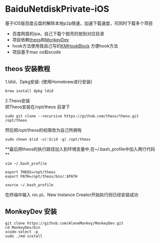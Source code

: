 # BaiduNetdiskPrivate-iOS  
基于iOS版百度云盘的解除本地p2p限速，加速下载速度，可同时下载多个项目
* 百度网盘的ipa，自己下载个脱壳的放到对应目录
* 项目依赖[theos](https://github.com/theos/theos)和[MonkeyDev](https://github.com/AloneMonkey/MonkeyDev)
* hook方法使用我自己写的[KMHookBlock](https://github.com/dodohua/KMHookBlock) 方便hook方法
* 项目基于mac os和xcode
## theos 安装教程
1.ldid、Dpkg安装: (使用Homebrew进行安装)

```
brew install dpkg ldid
```
2.Theos安装       
把Theos安装在/opt/theos 目录下

```
sudo git clone --recursive https://github.com/theos/theos.git /opt/theos  
```      
然后把/opt/theos的权限改为自己所拥有 
```
sudo chown $(id -u):$(id -g) /opt/theos
```
**最后把theos的执行路径加入到环境变量中,在~/.bash_profile中加入两行代码 **

```
vim ~/.bash_profile

export THEOS=/opt/theos
export PATH=/opt/theos/bin/:$PATH

source ~/.bash_profile
```
在终端中输入 nic.pl，New Instance Creator开始执行则已经安装成功
## MonkeyDev 安装

```
git clone https://github.com/AloneMonkey/MonkeyDev.git
cd MonkeyDev/bin
xcode-select -p
sudo ./md-install

```


